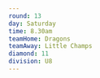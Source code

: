 ```yaml
---
round: 13
day: Saturday
time: 8.30am
teamHome: Dragons
teamAway: Little Champs
diamond: 11
division: U8
---
```

